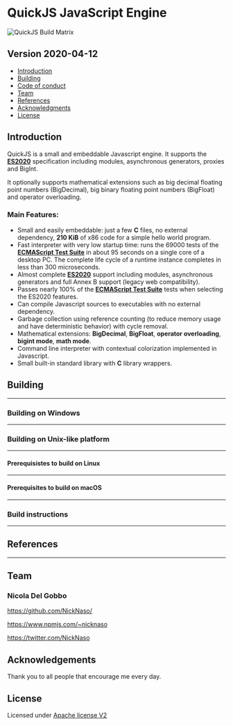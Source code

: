 # QuickJS JavaScript Engine

![QuickJS Build Matrix](https://github.com/napi-bindings/quickjs-build/workflows/QuickJS%20Build%20Matrix/badge.svg?branch=master)

## Version 2020-04-12

- [Introduction](#introduction)
- [Building](#building)
- [Code of conduct](CODE_OF_CONDUCT)
- [Team](#team)
- [References](#references)
- [Acknowledgments](#acknowledgements)
- [License](#license)

## Introduction

QuickJS is a small and embeddable Javascript engine. It supports the **[ES2020](https://tc39.github.io/ecma262/)**
 specification including modules, asynchronous generators, proxies and BigInt.

It optionally supports mathematical extensions such as big decimal floating point
numbers (BigDecimal), big binary floating point numbers (BigFloat) and operator 
overloading.

### Main Features:

- Small and easily embeddable: just a few **C** files, no external dependency, 
**210 KiB** of x86 code for a simple hello world program.
- Fast interpreter with very low startup time: runs the 69000 tests of the 
**[ECMAScript Test Suite](https://github.com/tc39/test262)** in about 95 seconds on a
single core of a desktop PC. The complete life cycle of a runtime instance 
completes in less than 300 microseconds.
- Almost complete **[ES2020](https://tc39.github.io/ecma262/)** support including 
modules, asynchronous generators and full Annex B support (legacy web 
compatibility).
- Passes nearly 100% of the 
**[ECMAScript Test Suite](https://github.com/tc39/test262)** tests when selecting the 
ES2020 features.
- Can compile Javascript sources to executables with no external dependency.
- Garbage collection using reference counting (to reduce memory usage and have 
deterministic behavior) with cycle removal.
- Mathematical extensions: **BigDecimal**, **BigFloat**, **operator overloading**, 
**bigint mode**, **math mode**.
- Command line interpreter with contextual colorization implemented in Javascript.
- Small built-in standard library with **C** library wrappers.

## Building

---

### Building on Windows

---
 
### Building on Unix-like platform

---

#### Prerequisistes to build on Linux

---

#### Prerequisites to build on macOS

---

### Build instructions

---

## References

---

## Team

### Nicola Del Gobbo

<https://github.com/NickNaso/>

<https://www.npmjs.com/~nicknaso>

<https://twitter.com/NickNaso>

## Acknowledgements

Thank you to all people that encourage me every day.

## License

Licensed under [Apache license V2](./LICENSE)
